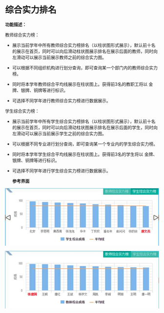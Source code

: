 # 综合实力排名

  **功能描述：**

教师综合实力榜：

* 展示当前学年中所有教师综合实力榜排名（以柱状图形式展示），默认前十名的展示在首页，同时可以向后滑动柱状图展示排名在展示后面的教师，同时向左滑动可以展示当前展示教师之前的综合实力图。
* 可以根据不同组织机构进行划分查询，即可查询某一个部门内的教师综合实力榜。

* 同时将本学年教师综合平均线展示在柱状图上。获得前3名的教职工将以 金牌、银牌、铜牌等进行标识。

* 可选择不同学年进行教师综合实力榜进行数据展示。


学生综合实力榜：

* 展示当前学年中所有学生综合实力榜排名（以柱状图形式展示），默认前十名的展示在首页，同时可以向后滑动柱状图展示排名在展示后面的学生，同时向左滑动可以展示当前展示学生之前的综合实力图。

* 可以根据不同专业进行划分查询，即可查询某一个专业内的学生综合实力榜。

* 同时将本学年学生综合平均线展示在柱状图上。获得前3名的学生将以 金牌、银牌、铜牌等进行标识。

* 可选择不同学年进行学生综合实力榜进行数据展示。


  **参考界面**

![](/assets/image011.jpg)

![](/assets/image012.jpg)

